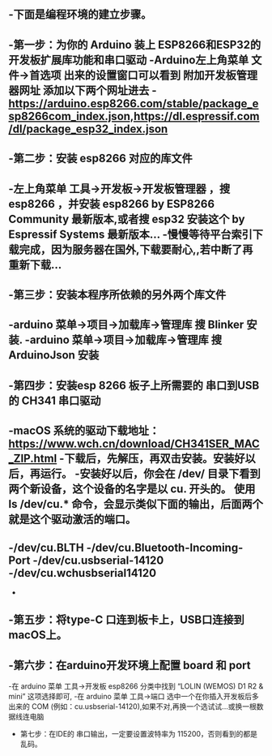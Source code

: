 -下面是编程环境的建立步骤。
-
-第一步：为你的 Arduino 装上 ESP8266和ESP32的开发板扩展库功能和串口驱动
-Arduino左上角菜单 文件->首选项 出来的设置窗口可以看到  附加开发板管理器网址  添加以下两个网址进去
-https://arduino.esp8266.com/stable/package_esp8266com_index.json,https://dl.espressif.com/dl/package_esp32_index.json
-
-第二步：安装 esp8266 对应的库文件
-
-左上角菜单 工具->开发板->开发板管理器 ，搜  esp8266 ，并安装 esp8266  by ESP8266 Community 最新版本,或者搜  esp32 安装这个  by Espressif Systems 最新版本...
-慢慢等待平台索引下载完成，因为服务器在国外,下载要耐心,,若中断了再重新下载...
-
-第三步：安装本程序所依赖的另外两个库文件
-
-arduino 菜单->项目->加载库->管理库 搜 Blinker 安装.
-arduino 菜单->项目->加载库->管理库 搜 ArduinoJson 安装
-
-第四步：安装esp 8266 板子上所需要的 串口到USB的 CH341 串口驱动
-
-macOS 系统的驱动下载地址：https://www.wch.cn/download/CH341SER_MAC_ZIP.html
-下载后，先解压，再双击安装。安装好以后，再运行。
-安装好以后，你会在 /dev/ 目录下看到两个新设备，这个设备的名字是以 cu. 开头的。 使用 ls /dev/cu.* 命令，会显示类似下面的输出，后面两个就是这个驱动激活的端口。
-
-/dev/cu.BLTH
-/dev/cu.Bluetooth-Incoming-Port
-/dev/cu.usbserial-14120
-/dev/cu.wchusbserial14120
-
-
-第五步：将type-C 口连到板卡上，USB口连接到macOS上。
-
-第六步：在arduino开发环境上配置 board 和 port
-
-在 arduino 菜单 工具->开发板 esp8266 分类中找到 “LOLIN (WEMOS) D1 R2 & mini” 这项选择即可,
-在 arduino 菜单 工具->端口  选中一个在你插入开发板后多出来的 COM (例如：cu.usbserial-14120),如果不对,再换一个选试试...或换一根数据线连电脑

- 第七步：在IDE的 串口输出，一定要设置波特率为 115200，否则看到的都是乱码。

